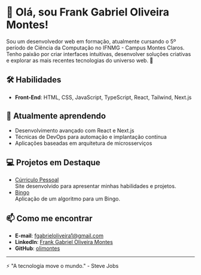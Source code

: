 # 🌟 Olá, sou Frank Gabriel Oliveira Montes!  

Sou um desenvolvedor web em formação, atualmente cursando o 5º período de Ciência da Computação no IFNMG - Campus Montes Claros. Tenho paixão por criar interfaces intuitivas, desenvolver soluções criativas e explorar as mais recentes tecnologias do universo web. 🚀  

## 🛠️ Habilidades  
- **Front-End**: HTML, CSS, JavaScript, TypeScript, React, Tailwind, Next.js

## 🌱 Atualmente aprendendo  
- Desenvolvimento avançado com React e Next.js  
- Técnicas de DevOps para automação e implantação contínua  
- Aplicações baseadas em arquitetura de microsserviços  

## 💻 Projetos em Destaque  
- [Cúrriculo Pessoal](#)  
  Site desenvolvido para apresentar minhas habilidades e projetos.  
- [Bingo](#)  
  Aplicação de um algoritmo para um Bingo.  

## 📫 Como me encontrar  
- **E-mail**: [fgabrieloliveira1@gmail.com](mailto:fgabrieloliveira1@gmail.com)  
- **LinkedIn**: [Frank Gabriel Oliveira Montes](https://www.linkedin.com/in/frank-montes-a79b4323b/)  
- **GitHub**: [olimontes](https://github.com/olimontes)  

---

⚡ "A tecnologia move o mundo." - Steve Jobs  

